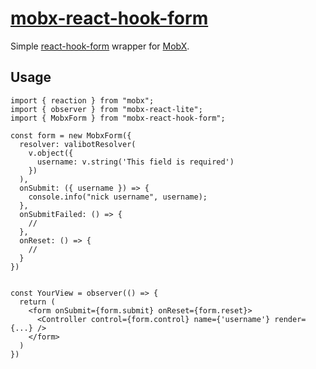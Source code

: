 # [mobx-react-hook-form](https://github.com/js2me/mobx-react-hook-form)

Simple [react-hook-form](https://react-hook-form.com/) wrapper for [MobX](https://mobx.js.org/).  

## Usage  

```tsx
import { reaction } from "mobx";
import { observer } from "mobx-react-lite";
import { MobxForm } from "mobx-react-hook-form";

const form = new MobxForm({
  resolver: valibotResolver(
    v.object({
      username: v.string('This field is required')
    })
  ),
  onSubmit: ({ username }) => {
    console.info("nick username", username);
  },
  onSubmitFailed: () => {
    //
  },
  onReset: () => {
    //
  }
})


const YourView = observer(() => {
  return (
    <form onSubmit={form.submit} onReset={form.reset}>
      <Controller control={form.control} name={'username'} render={...} />
    </form>
  )
})

```
